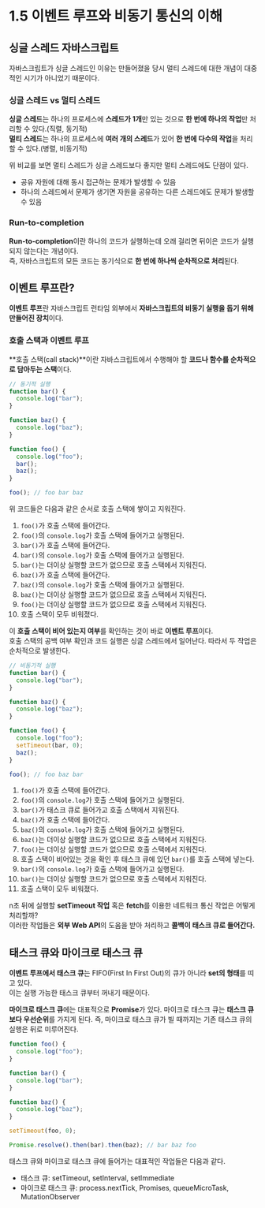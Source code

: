 # 1.5 이벤트 루프와 비동기 통신의 이해

## 싱글 스레드 자바스크립트

자바스크립트가 싱글 스레드인 이유는 만들어졌을 당시 멀티 스레드에 대한 개념이 대중적인 시기가 아니었기 때문이다.

### 싱글 스레드 vs 멀티 스레드

**싱글 스레드**는 하나의 프로세스에 **스레드가 1개**만 있는 것으로 **한 번에 하나의 작업**만 처리할 수 있다.(직렬, 동기적)
</br>
**멀티 스레드**는 하나의 프로세스에 **여러 개의 스레드**가 있어 **한 번에 다수의 작업**을 처리할 수 있다.(병렬, 비동기적)

위 비교를 보면 멀티 스레드가 싱글 스레드보다 좋지만 멀티 스레드에도 단점이 있다.

- 공유 자원에 대해 동시 접근하는 문제가 발생할 수 있음
- 하나의 스레드에서 문제가 생기면 자원을 공유하는 다른 스레드에도 문제가 발생할 수 있음

### Run-to-completion

**Run-to-completion**이란 하나의 코드가 실행하는데 오래 걸리면 뒤이은 코드가 실행되지 않는다는 개념이다.
</br>
즉, 자바스크립트의 모든 코드는 동기식으로 **한 번에 하나씩 순차적으로 처리**된다.

## 이벤트 루프란?

**이벤트 루프**란 자바스크립트 런타임 외부에서 **자바스크립트의 비동기 실행을 돕기 위해 만들어진 장치**이다.

### 호출 스택과 이벤트 루프

**호출 스택(call stack)**이란 자바스크립트에서 수행해야 할 **코드나 함수를 순차적으로 담아두는 스택**이다.

```typescript
// 동기적 실행
function bar() {
  console.log("bar");
}

function baz() {
  console.log("baz");
}

function foo() {
  console.log("foo");
  bar();
  baz();
}

foo(); // foo bar baz
```

위 코드들은 다음과 같은 순서로 호출 스택에 쌓이고 지워진다.

1. `foo()`가 호출 스택에 들어간다.
2. `foo()`의 `console.log`가 호출 스택에 들어가고 실행된다.
3. `bar()`가 호출 스택에 들어간다.
4. `bar()`의 `console.log`가 호출 스택에 들어가고 실행된다.
5. `bar()`는 더이상 실행할 코드가 없으므로 호출 스택에서 지워진다.
6. `baz()`가 호출 스택에 들어간다.
7. `baz()`의 `console.log`가 호출 스택에 들어가고 실행된다.
8. `baz()`는 더이상 실행할 코드가 없으므로 호출 스택에서 지워진다.
9. `foo()`는 더이상 실행할 코드가 없으므로 호출 스택에서 지워진다.
10. 호출 스택이 모두 비워졌다.

이 **호출 스택이 비어 있는지 여부**를 확인하는 것이 바로 **이벤트 루프**이다.
</br>
호출 스택의 공백 여부 확인과 코드 실행은 싱글 스레드에서 일어난다. 따라서 두 작업은 순차적으로 발생한다.

```typescript
// 비동기적 실행
function bar() {
  console.log("bar");
}

function baz() {
  console.log("baz");
}

function foo() {
  console.log("foo");
  setTimeout(bar, 0);
  baz();
}

foo(); // foo baz bar
```

1. `foo()`가 호출 스택에 들어간다.
2. `foo()`의 `console.log`가 호출 스택에 들어가고 실행된다.
3. `bar()`가 태스크 큐로 들어가고 호출 스택에서 지워진다.
4. `baz()`가 호출 스택에 들어간다.
5. `baz()`의 `console.log`가 호출 스택에 들어가고 실행된다.
6. `baz()`는 더이상 실행할 코드가 없으므로 호출 스택에서 지워진다.
7. `foo()`는 더이상 실행할 코드가 없으므로 호출 스택에서 지워진다.
8. 호출 스택이 비어있는 것을 확인 후 태스크 큐에 있던 `bar()`를 호출 스택에 넣는다.
9. `bar()`의 `console.log`가 호출 스택에 들어가고 실행된다.
10. `bar()`는 더이상 실행할 코드가 없으므로 호출 스택에서 지워진다.
11. 호출 스택이 모두 비워졌다.

n초 뒤에 실행할 **setTimeout 작업** 혹은 **fetch**를 이용한 네트워크 통신 작업은 어떻게 처리할까?
</br>
이러한 작업들은 **외부 Web API**의 도움을 받아 처리하고 **콜백이 태스크 큐로 들어간다.**

## 태스크 큐와 마이크로 태스크 큐

**이벤트 루프에서 태스크 큐**는 FIFO(First In First Out)의 큐가 아니라 **set의 형태**를 띠고 있다.
</br>
이는 실행 가능한 태스크 큐부터 꺼내기 때문이다.

**마이크로 태스크 큐**에는 대표적으로 **Promise**가 있다. 마이크로 태스크 큐는 **태스크 큐보다 우선순위**를 가지게 된다. 즉, 마이크로 태스크 큐가 빌 때까지는 기존 태스크 큐의 실행은 뒤로 미루어진다.

```typescript
function foo() {
  console.log("foo");
}

function bar() {
  console.log("bar");
}

function baz() {
  console.log("baz");
}

setTimeout(foo, 0);

Promise.resolve().then(bar).then(baz); // bar baz foo
```

태스크 큐와 마이크로 태스크 큐에 들어가는 대표적인 작업들은 다음과 같다.

- 태스크 큐: setTimeout, setInterval, setImmediate
- 마이크로 태스크 큐: process.nextTick, Promises, queueMicroTask, MutationObserver
